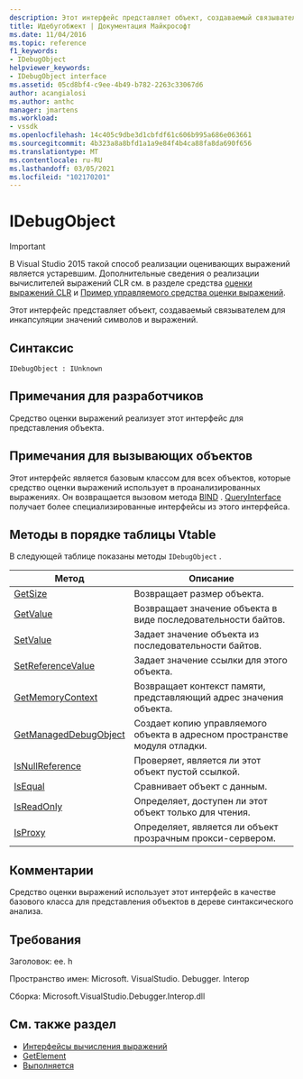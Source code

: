 ```yaml
---
description: Этот интерфейс представляет объект, создаваемый связывателем для инкапсуляции значений символов и выражений.
title: Идебугобжект | Документация Майкрософт
ms.date: 11/04/2016
ms.topic: reference
f1_keywords:
- IDebugObject
helpviewer_keywords:
- IDebugObject interface
ms.assetid: 05cd8bf4-c9ee-4b49-b782-2263c33067d6
author: acangialosi
ms.author: anthc
manager: jmartens
ms.workload:
- vssdk
ms.openlocfilehash: 14c405c9dbe3d1cbfdf61c606b995a686e063661
ms.sourcegitcommit: 4b323a8a8bfd1a1a9e84f4b4ca88fa8da690f656
ms.translationtype: MT
ms.contentlocale: ru-RU
ms.lasthandoff: 03/05/2021
ms.locfileid: "102170201"
---
```

# <a name="idebugobject"></a>IDebugObject
> [!IMPORTANT]
> В Visual Studio 2015 такой способ реализации оценивающих выражений является устаревшим. Дополнительные сведения о реализации вычислителей выражений CLR см. в разделе средства [оценки выражений CLR](https://github.com/Microsoft/ConcordExtensibilitySamples/wiki/CLR-Expression-Evaluators) и [Пример управляемого средства оценки выражений](https://github.com/Microsoft/ConcordExtensibilitySamples/wiki/Managed-Expression-Evaluator-Sample).

 Этот интерфейс представляет объект, создаваемый связывателем для инкапсуляции значений символов и выражений.

## <a name="syntax"></a>Синтаксис

```
IDebugObject : IUnknown
```

## <a name="notes-for-implementers"></a>Примечания для разработчиков
 Средство оценки выражений реализует этот интерфейс для представления объекта.

## <a name="notes-for-callers"></a>Примечания для вызывающих объектов
 Этот интерфейс является базовым классом для всех объектов, которые средство оценки выражений использует в проанализированных выражениях. Он возвращается вызовом метода [BIND](../../../extensibility/debugger/reference/idebugbinder-bind.md) . [QueryInterface](/cpp/atl/queryinterface) получает более специализированные интерфейсы из этого интерфейса.

## <a name="methods-in-vtable-order"></a>Методы в порядке таблицы Vtable
 В следующей таблице показаны методы `IDebugObject` .

|Метод|Описание|
|------------|-----------------|
|[GetSize](../../../extensibility/debugger/reference/idebugobject-getsize.md)|Возвращает размер объекта.|
|[GetValue](../../../extensibility/debugger/reference/idebugobject-getvalue.md)|Возвращает значение объекта в виде последовательности байтов.|
|[SetValue](../../../extensibility/debugger/reference/idebugobject-setvalue.md)|Задает значение объекта из последовательности байтов.|
|[SetReferenceValue](../../../extensibility/debugger/reference/idebugobject-setreferencevalue.md)|Задает значение ссылки для этого объекта.|
|[GetMemoryContext](../../../extensibility/debugger/reference/idebugobject-getmemorycontext.md)|Возвращает контекст памяти, представляющий адрес значения объекта.|
|[GetManagedDebugObject](../../../extensibility/debugger/reference/idebugobject-getmanageddebugobject.md)|Создает копию управляемого объекта в адресном пространстве модуля отладки.|
|[IsNullReference](../../../extensibility/debugger/reference/idebugobject-isnullreference.md)|Проверяет, является ли этот объект пустой ссылкой.|
|[IsEqual](../../../extensibility/debugger/reference/idebugobject-isequal.md)|Сравнивает объект с данным.|
|[IsReadOnly](../../../extensibility/debugger/reference/idebugobject-isreadonly.md)|Определяет, доступен ли этот объект только для чтения.|
|[IsProxy](../../../extensibility/debugger/reference/idebugobject-isproxy.md)|Определяет, является ли объект прозрачным прокси-сервером.|

## <a name="remarks"></a>Комментарии
 Средство оценки выражений использует этот интерфейс в качестве базового класса для представления объектов в дереве синтаксического анализа.

## <a name="requirements"></a>Требования
 Заголовок: ee. h

 Пространство имен: Microsoft. VisualStudio. Debugger. Interop

 Сборка: Microsoft.VisualStudio.Debugger.Interop.dll

## <a name="see-also"></a>См. также раздел
- [Интерфейсы вычисления выражений](../../../extensibility/debugger/reference/expression-evaluation-interfaces.md)
- [GetElement](../../../extensibility/debugger/reference/idebugarrayobject-getelement.md)
- [Выполняется](../../../extensibility/debugger/reference/idebugbinder-bind.md)
